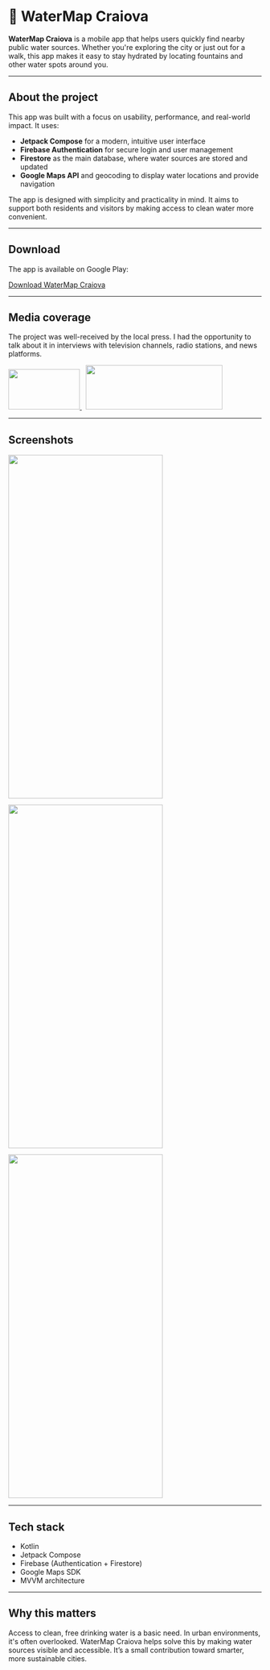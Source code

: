 # 🚰 WaterMap Craiova

**WaterMap Craiova** is a mobile app that helps users quickly find nearby public water sources. Whether you're exploring the city or just out for a walk, this app makes it easy to stay hydrated by locating fountains and other water spots around you.

---

## About the project

This app was built with a focus on usability, performance, and real-world impact. It uses:

* **Jetpack Compose** for a modern, intuitive user interface
* **Firebase Authentication** for secure login and user management
* **Firestore** as the main database, where water sources are stored and updated
* **Google Maps API** and geocoding to display water locations and provide navigation

The app is designed with simplicity and practicality in mind. It aims to support both residents and visitors by making access to clean water more convenient.

---

## Download

The app is available on Google Play:

[Download WaterMap Craiova](https://play.google.com/store/apps/details?id=com.app.water4craiova)

---

## Media coverage

The project was well-received by the local press. I had the opportunity to talk about it in interviews with television channels, radio stations, and news platforms.

<a href="https://www.euronews.ro/articole/aplicatia-care-iti-gaseste-apa-gratuita-un-elev-din-craiova-ajuta-oamenii-sa-gase">
  <img src="https://drive.google.com/uc?export=download&id=1eITEqizs7YuLnbdlf71BhHPl-JHcQnSj" width="142" height="80">
</a>
&nbsp;
<a href="https://www.gds.ro/Local/Dolj/2024-07-31/un-tanar-din-craiova-a-creeat-o-aplicatie-watermap-care-va-ajuta-sa-gasiti-cea-mai-apropiata-fantana-din-oras/">
  <img src="https://drive.google.com/uc?export=download&id=1k1kFeiYRf3ddATzHXXsi8dFdk0iYgspo" width="272" height="88">
</a>

---

## Screenshots

<div style="display: flex; gap: 12px; flex-wrap: wrap;">
  <img src="https://drive.google.com/uc?export=download&id=1Co7_yOhvEs-G17ErO2UXKmsx8jzCFgZh" width="307" height="682">
  <img src="https://drive.google.com/uc?export=download&id=1hjJ7q_QGqSfia5EJX3Jayl786MhGWVUV" width="307" height="682">
  <img src="https://drive.google.com/uc?export=download&id=1b62E9BZhi3if3lU_eDuhRbIjYu0gJDgj" width="307" height="682">
</div>

---

## Tech stack

* Kotlin
* Jetpack Compose
* Firebase (Authentication + Firestore)
* Google Maps SDK
* MVVM architecture

---

## Why this matters

Access to clean, free drinking water is a basic need. In urban environments, it's often overlooked. WaterMap Craiova helps solve this by making water sources visible and accessible. It’s a small contribution toward smarter, more sustainable cities.
